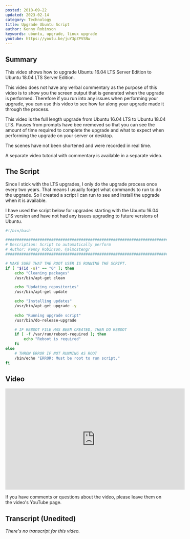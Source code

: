 ```yaml
---
posted: 2018-09-22
updated: 2023-02-14
category: Technology
title: Upgrade Ubuntu Script
author: Kenny Robinson
keywords: ubuntu, upgrade, linux upgrade
youtube: https://youtu.be/juY3pZPVSNw
---
```


## Summary

This video shows how to upgrade Ubuntu 16.04 LTS Server Edition to Ubuntu 18.04 LTS Server Edition.  

This video does not have any verbal commentary as the purpose of this video is to show you the screen output that is generated when the upgrade is performed. Therefore if you run into any issues when performing your upgrade, you can use this video to see how far along your upgrade made it through the process. 

This video is the full length upgrade from Ubuntu 16.04 LTS to Ubuntu 18.04 LTS. Pauses from prompts have bee nremoved so that you can see the amount of time required to complete the upgrade and what to expect when performing the upgrade on your server or desktop. 

The scenes have not been shortened and were recorded in real time. 

A separate video tutorial with commentary is available in a separate video. 

## The Script

Since I stick with the LTS upgrades, I only do the upgrade process once every two years. That means I 
usually forget what commands to run to do the upgrade. So I created a script I can run to see and 
install the upgrade when it is available.

I have used the script below for upgrades starting with the Ubuntu 16.04 LTS version and have not had 
any issues upgrading to future versions of Ubuntu.

```bash
#!/bin/bash

################################################################################
# Description: Script to automatically perform
# Author: Kenny Robinson, @almostengr
################################################################################

# MAKE SURE THAT THE ROOT USER IS RUNNING THE SCRIPT.
if [ "$(id -u)" == "0" ]; then
	echo "Cleaning packages"
	/usr/bin/apt-get clean

	echo "Updating repositories"
	/usr/bin/apt-get update

	echo "Installing updates"
	/usr/bin/apt-get upgrade -y
	
	echo "Running upgrade script"
	/usr/bin/do-release-upgrade

	# IF REBOOT FILE HAS BEEN CREATED, THEN DO REBOOT
	if [ -f /var/run/reboot-required ]; then
		echo "Reboot is required"
	fi
else
	# THROW ERROR IF NOT RUNNING AS ROOT
	/bin/echo "ERROR: Must be root to run script."
fi
```

## Video 

<iframe width="560" height="315" src="https://www.youtube.com/embed/juY3pZPVSNw" frameborder="0" 
class="youtube" allow="autoplay; encrypted-media" allowfullscreen></iframe>

If you have comments or questions about the video, please leave them on the video's YouTube page.

## Transcript (Unedited)

*There's no transcript for this video.*
